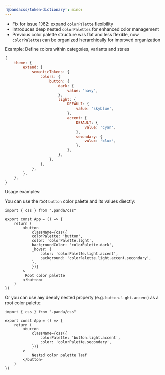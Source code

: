 ```yaml
---
'@pandacss/token-dictionary': minor
---
```


- Fix for issue 1062: expand `colorPalette` flexibility
- Introduces deep nested `colorPalettes` for enhanced color management
- Previous color palette structure was flat and less flexible, now `colorPalettes` can be organized hierarchically for
  improved organization

Example: Define colors within categories, variants and states

```js
{
    theme: {
        extend: {
            semanticTokens: {
                colors: {
                    button: {
                        dark: {
                            value: 'navy',
                        },
                        light: {
                            DEFAULT: {
                                value: 'skyblue',
                            },
                            accent: {
                                DEFAULT: {
                                    value: 'cyan',
                                },
                                secondary: {
                                    value: 'blue',
                                },
                            },
                        },
                    },
                },
            },
        },
    },
}
```

Usage examples:

You can use the root `button` color palette and its values directly:

```tsx
import { css } from ".panda/css"

export const App = () => {
    return (
        <button
            className={css({
            colorPalette: 'button',
            color: 'colorPalette.light',
            backgroundColor: 'colorPalette.dark',
            _hover: {
                color: 'colorPalette.light.accent',
                background: 'colorPalette.light.accent.secondary',
            },
            })}
        >
         Root color palette
        </button>
    )
})
```

Or you can use any deeply nested property (e.g. `button.light.accent`) as a root color palette:

```tsx
import { css } from ".panda/css"

export const App = () => {
    return (
        <button
            className={css({
                colorPalette: 'button.light.accent',
                color: 'colorPalette.secondary',
            })}
        >
            Nested color palette leaf
        </button>
    )
})
```